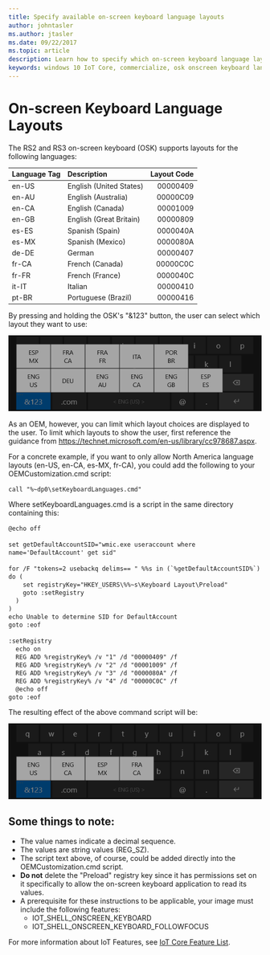 ```yaml
---
title: Specify available on-screen keyboard language layouts
author: johntasler
ms.author: jtasler
ms.date: 09/22/2017
ms.topic: article
description: Learn how to specify which on-screen keyboard language layouts are available to the users of your Windows IoT device.
keywords: windows 10 IoT Core, commercialize, osk onscreen keyboard language layouts
---
```


# On-screen Keyboard Language Layouts

The RS2 and RS3 on-screen keyboard (OSK) supports layouts for the following languages:

| Language Tag  | Description             | Layout Code |
| :------------ | :---------------------- | -----------:|
| en-US         | English (United States) |    00000409 |
| en-AU         | English (Australia)     |    00000C09 |
| en-CA         | English (Canada)        |    00001009 |
| en-GB         | English (Great Britain) |    00000809 |
| es-ES         | Spanish (Spain)         |    0000040A |
| es-MX         | Spanish (Mexico)        |    0000080A |
| de-DE         | German                  |    00000407 |
| fr-CA         | French (Canada)         |    00000C0C |
| fr-FR         | French (France)         |    0000040C |
| it-IT         | Italian                 |    00000410 |
| pt-BR         | Portuguese (Brazil)     |    00000416 |

By pressing and holding the OSK's "&123" button, the user can select which layout they want to use:

![All languages](../media/OnScreenKeyboard/AllLanguages.png)
 
As an OEM, however, you can limit which layout choices are displayed to the user. To limit which layouts to show the user, first reference the guidance from https://technet.microsoft.com/en-us/library/cc978687.aspx.
 
For a concrete example, if you want to only allow North America language layouts (en-US, en-CA, es-MX, fr-CA), you could add the following to your OEMCustomization.cmd script:

```` batch
call "%~dp0\setKeyboardLanguages.cmd"
````

Where setKeyboardLanguages.cmd is a script in the same directory containing this:
 
```` batch
@echo off

set getDefaultAccountSID="wmic.exe useraccount where name='DefaultAccount' get sid"

for /F "tokens=2 usebackq delims== " %%s in (`%getDefaultAccountSID%`) do (
    set registryKey="HKEY_USERS\%%~s\Keyboard Layout\Preload"
    goto :setRegistry
  )
)
echo Unable to determine SID for DefaultAccount
goto :eof

:setRegistry
  echo on
  REG ADD %registryKey% /v "1" /d "00000409" /f
  REG ADD %registryKey% /v "2" /d "00001009" /f
  REG ADD %registryKey% /v "3" /d "0000080A" /f
  REG ADD %registryKey% /v "4" /d "00000C0C" /f
  @echo off
goto :eof
````

The resulting effect of the above command script will be:

![North American languages](../media/OnScreenKeyboard/NorthAmericanLanguages.png)

## Some things to note:
*  The value names indicate a decimal sequence.
*  The values are string values (REG_SZ).
*  The script text above, of course, could be added directly into the OEMCustomization.cmd script.
*  **Do not** delete the "Preload" registry key since it has permissions set on it specifically to allow the on-screen keyboard application to read its values.
*  A prerequisite for these instructions to be applicable, your image must include the following features:
   * IOT_SHELL_ONSCREEN_KEYBOARD
   * IOT_SHELL_ONSCREEN_KEYBOARD_FOLLOWFOCUS

For more information about IoT Features, see [IoT Core Feature List](https://docs.microsoft.com/en-us/windows-hardware/manufacture/iot/iot-core-feature-list).
